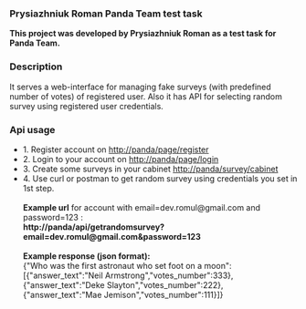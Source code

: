 <h3>Prysiazhniuk Roman Panda Team test task</h3>
<strong>This project was developed by Prysiazhniuk Roman as a test task for Panda Team.</strong>
<h3>Description</h4>
<p>
  It serves a web-interface for managing fake surveys (with predefined number of votes) of registered user.
  Also it has API for selecting random survey using registered user credentials.
</p>
<h3>Api usage</h3>
<p>
 <ul>
<li>1. Register account on <a href='http://panda/page/register'>http://panda/page/register</a></li>
<li>2. Login to your account on <a href='http://panda/page/login'>http://panda/page/login</a></li>
<li>3. Create some surveys in your cabinet <a href='http://panda/survey/cabinet'>http://panda/survey/cabinet</a></li>
<li>4. Use curl or postman to get random survey using credentials you set in 1st step. <br><br>
  <b>Example url</b> for account with email=dev.romul@gmail.com and password=123 : <br>
  <b>http://panda/api/getrandomsurvey?email=dev.romul@gmail.com&password=123</b> <br><br>
  <b>Example response (json format):</b> <br>
  {"Who was the first astronaut who set foot on a moon":[{"answer_text":"Neil Armstrong","votes_number":333},{"answer_text":"Deke Slayton","votes_number":222},{"answer_text":"Mae Jemison","votes_number":111}]}
</li>
</ul>
</p>
